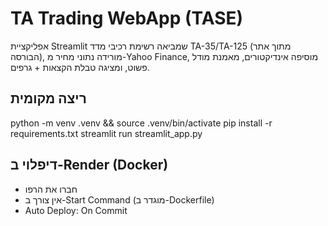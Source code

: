 # TA Trading WebApp (TASE)

אפליקציית Streamlit שמביאה רשימת רכיבי מדד TA-35/TA-125 (מתוך אתר הבורסה),
מורידה נתוני מחיר מ-Yahoo Finance, מוסיפה אינדיקטורים, מאמנת מודל פשוט,
ומציגה טבלת הקצאות + גרפים.

## ריצה מקומית
python -m venv .venv && source .venv/bin/activate
pip install -r requirements.txt
streamlit run streamlit_app.py

## דיפלוי ב-Render (Docker)
- חברו את הרפו
- אין צורך ב-Start Command (מוגדר ב-Dockerfile)
- Auto Deploy: On Commit
